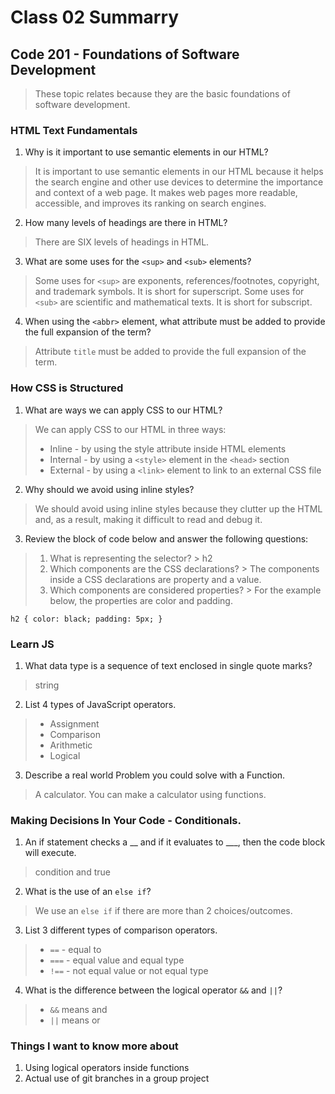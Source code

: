 # Class 02 Summarry
## Code 201 - Foundations of Software Development

> These topic relates because they are the basic foundations of software development.

### HTML Text Fundamentals
1. Why is it important to use semantic elements in our HTML?
  > It is important to use semantic elements in our HTML because it helps the search engine and other use devices to determine the importance and context of a web page. It makes web pages more readable, accessible, and improves its ranking on search engines.
2. How many levels of headings are there in HTML?
  > There are SIX levels of headings in HTML.
3. What are some uses for the `<sup>` and `<sub>` elements?
  > Some uses for `<sup>` are exponents, references/footnotes, copyright, and trademark symbols. It is short for superscript.
  > Some uses for `<sub>` are scientific and mathematical texts. It is short for subscript.
4. When using the `<abbr>` element, what attribute must be added to provide the full expansion of the term?
  > Attribute `title` must be added to provide the full expansion of the term.

### How CSS is Structured
1. What are ways we can apply CSS to our HTML?
  > We can apply CSS to our HTML in three ways:
  > * Inline - by using the style attribute inside HTML elements
  > * Internal - by using a `<style>` element in the `<head>` section
  > * External - by using a `<link>` element to link to an external CSS file
2. Why should we avoid using inline styles?
  > We should avoid using inline styles because they clutter up the HTML and, as a result, making it difficult to read and debug it.
3. Review the block of code below and answer the following questions:
  > 1. What is representing the selector?
    > h2
  > 2. Which components are the CSS declarations?
    > The components inside a CSS declarations are property and a value.
  > 3. Which components are considered properties?
    > For the example below, the properties are color and padding.

  `h2 {
    color: black;
    padding: 5px;
  }`

### Learn JS
1. What data type is a sequence of text enclosed in single quote marks?
  > string
2. List 4 types of JavaScript operators.
  > * Assignment
  > * Comparison
  > * Arithmetic
  > * Logical
3. Describe a real world Problem you could solve with a Function.
  > A calculator. You can make a calculator using functions.

### Making Decisions In Your Code - Conditionals.
1. An if statement checks a __ and if it evaluates to ___, then the code block will execute.
  > condition and true
2. What is the use of an `else if`?
  > We use an `else if` if there are more than 2 choices/outcomes.
3. List 3 different types of comparison operators.
  > * `==` - equal to
  > * `===` - equal value and equal type
  > * `!==` - not equal value or not equal type
4. What is the difference between the logical operator `&&` and `||`?
  > * `&&` means and
  > * `||` means or

### Things I want to know more about
1. Using logical operators inside functions
2. Actual use of git branches in a group project

